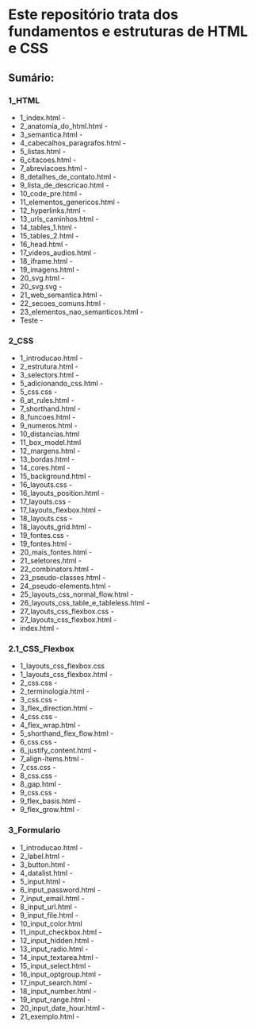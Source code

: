 # Este repositório trata dos fundamentos e estruturas de HTML e CSS

## Sumário:

### 1_HTML
- 1_index.html - 
- 2_anatomia_do_html.html - 
- 3_semantica.html - 
- 4_cabecalhos_paragrafos.html - 
- 5_listas.html - 
- 6_citacoes.html - 
- 7_abreviacoes.html - 
- 8_detalhes_de_contato.html - 
- 9_lista_de_descricao.html - 
- 10_code_pre.html - 
- 11_elementos_genericos.html - 
- 12_hyperlinks.html - 
- 13_urls_caminhos.html - 
- 14_tables_1.html - 
- 15_tables_2.html - 
- 16_head.html - 
- 17_videos_audios.html - 
- 18_iframe.html - 
- 19_imagens.html - 
- 20_svg.html - 
- 20_svg.svg - 
- 21_web_semantica.html - 
- 22_secoes_comuns.html - 
- 23_elementos_nao_semanticos.html - 
- Teste - 

### 2_CSS
- 1_introducao.html - 
- 2_estrutura.html - 
- 3_selectors.html - 
- 5_adicionando_css.html - 
- 5_css.css - 
- 6_at_rules.html - 
- 7_shorthand.html - 
- 8_funcoes.html - 
- 9_numeros.html - 
- 10_distancias.html
- 11_box_model.html
- 12_margens.html - 
- 13_bordas.html - 
- 14_cores.html - 
- 15_background.html - 
- 16_layouts.css - 
- 16_layouts_position.html - 
- 17_layouts.css - 
- 17_layouts_flexbox.html - 
- 18_layouts.css - 
- 18_layouts_grid.html - 
- 19_fontes.css - 
- 19_fontes.html - 
- 20_mais_fontes.html - 
- 21_seletores.html - 
- 22_combinators.html - 
- 23_pseudo-classes.html - 
- 24_pseudo-elements.html - 
- 25_layouts_css_normal_flow.html - 
- 26_layouts_css_table_e_tableless.html - 
- 27_layouts_css_flexbox.css - 
- 27_layouts_css_flexbox.html - 
- index.html - 

### 2.1_CSS_Flexbox
- 1_layouts_css_flexbox.css
- 1_layouts_css_flexbox.html - 
- 2_css.css - 
- 2_terminologia.html - 
- 3_css.css - 
- 3_flex_direction.html - 
- 4_css.css - 
- 4_flex_wrap.html - 
- 5_shorthand_flex_flow.html - 
- 6_css.css - 
- 6_justify_content.html - 
- 7_align-items.html - 
- 7_css.css - 
- 8_css.css - 
- 8_gap.html - 
- 9_css.css - 
- 9_flex_basis.html - 
- 9_flex_grow.html - 

### 3_Formulario
- 1_introducao.html - 
- 2_label.html - 
- 3_button.html - 
- 4_datalist.html - 
- 5_input.html - 
- 6_input_password.html - 
- 7_input_email.html - 
- 8_input_url.html - 
- 9_input_file.html - 
- 10_input_color.html
- 11_input_checkbox.html - 
- 12_input_hidden.html - 
- 13_input_radio.html - 
- 14_input_textarea.html - 
- 15_input_select.html - 
- 16_input_optgroup.html - 
- 17_input_search.html - 
- 18_input_number.html - 
- 19_input_range.html - 
- 20_input_date_hour.html - 
- 21_exemplo.html - 